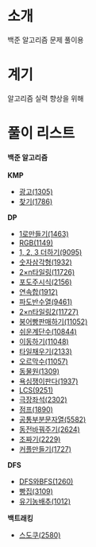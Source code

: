 <h1>소개</h1>

백준 알고리즘 문제 풀이용

<h1>계기</h1>

알고리즘 실력 향상을 위해

<h1>풀이 리스트</h1>
<h4>백준 알고리즘</h4>
<b>KMP</b>
<ul>
<li><a href="https://github.com/premiumMina/AlgorithmPractice/blob/master/src/acmicpc/Q1305.java">광고(1305)</a></li>
<li><a href="https://github.com/premiumMina/AlgorithmPractice/blob/master/src/acmicpc/Q1786.java">찾기(1786)</a></li>
</ul>

<b>DP</b>
<ul>
<li><a href="https://github.com/premiumMina/AlgorithmPractice/blob/master/src/acmicpc/Q1463.java">1로만들기(1463)</a></li>
<li><a href="https://github.com/premiumMina/AlgorithmPractice/blob/master/src/acmicpc/Q1149.java">RGB(1149)</a></li>
<li><a href="https://github.com/premiumMina/AlgorithmPractice/blob/master/src/acmicpc/Q9095.java">1, 2, 3 더하기(9095)</a></li>
<li><a href="https://github.com/premiumMina/AlgorithmPractice/blob/master/src/acmicpc/Q1932.java">숫자삼각형(1932)</a></li>
<li><a href="https://github.com/premiumMina/AlgorithmPractice/blob/master/src/acmicpc/Q11726.java">2×n타일링(11726)</a></li>
<li><a href="https://github.com/premiumMina/AlgorithmPractice/blob/master/src/acmicpc/Q2156.java">포도주시식(2156)</a></li>
<li><a href="https://github.com/premiumMina/AlgorithmPractice/blob/master/src/acmicpc/Q1912.java">연속합(1912)</a></li>
<li><a href="https://github.com/premiumMina/AlgorithmPractice/blob/master/src/acmicpc/Q9461.java">파도반수열(9461)</a></li>
<li><a href="https://github.com/premiumMina/AlgorithmPractice/blob/master/src/acmicpc/Q11727.java">2×n타일링2(11727)</a></li>
<li><a href="https://github.com/premiumMina/AlgorithmPractice/blob/master/src/acmicpc/Q11052.java">붕어빵판매하기(11052)</a></li>
<li><a href="https://github.com/premiumMina/AlgorithmPractice/blob/master/src/acmicpc/Q10844.java">쉬운계단수(10844)</a></li>
<li><a href="https://github.com/premiumMina/AlgorithmPractice/blob/master/src/acmicpc/Q11048.java">이동하기(11048)</a></li>
<li><a href="https://github.com/premiumMina/AlgorithmPractice/blob/master/src/acmicpc/Q2133.java">타일채우기(2133)</a></li>
<li><a href="https://github.com/premiumMina/AlgorithmPractice/blob/master/src/acmicpc/Q11057.java">오르막수(11057)</a></li>
<li><a href="https://github.com/premiumMina/AlgorithmPractice/blob/master/src/acmicpc/Q1309.java">동물원(1309)</a></li>
<li><a href="https://github.com/premiumMina/AlgorithmPractice/blob/master/src/acmicpc/Q1937.java">욕심쟁이판다(1937)</a></li>
<li><a href="https://github.com/premiumMina/AlgorithmPractice/blob/master/src/acmicpc/Q9251.java">LCS(9251)</a></li>
<li><a href="https://github.com/premiumMina/AlgorithmPractice/blob/master/src/acmicpc/Q2302.java">극장좌석(2302)</a></li>
<li><a href="https://github.com/premiumMina/AlgorithmPractice/blob/master/src/acmicpc/Q1890.java">점프(1890)</a></li>
<li><a href="https://github.com/premiumMina/AlgorithmPractice/blob/master/src/acmicpc/Q5582.java">공통부분문자열(5582)</a></li>
<li><a href="https://github.com/premiumMina/AlgorithmPractice/blob/master/src/acmicpc/Q2624.java">동전바꿔주기(2624)</a></li>
<li><a href="https://github.com/premiumMina/AlgorithmPractice/blob/master/src/acmicpc/Q2229.java">조짜기(2229)</a></li>
<li><a href="https://github.com/premiumMina/AlgorithmPractice/blob/master/src/acmicpc/Q1727.java">커플만들기(1727)</a></li>
</ul>

<b>DFS</b>
<ul>
<li><a href="https://github.com/premiumMina/AlgorithmPractice/blob/master/src/acmicpc/Q1260.java">DFS와BFS(1260)</a></li>
<li><a href="https://github.com/premiumMina/AlgorithmPractice/blob/master/src/acmicpc/Q3109.java">빵집(3109)</a></li>
<li><a href="https://github.com/premiumMina/AlgorithmPractice/blob/master/src/acmicpc/Q1012.java">유기농배추(1012)</a></li>
</ul>


<b>백트래킹</b>
<ul>
<li><a href="https://github.com/premiumMina/AlgorithmPractice/blob/master/src/acmicpc/Q2580.java">스도쿠(2580)</a></li>
</ul>
